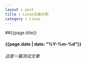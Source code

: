```yaml
---
layout : post
title : Linux文章示例
category : Linux
---
```

##{{page.title}} 
#### {{page.date | date: "%Y-%m-%d"}}
###### 这是一篇测试文章